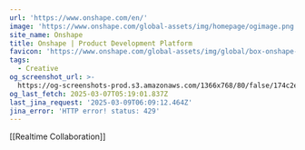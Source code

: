 ```yaml
---
url: 'https://www.onshape.com/en/'
image: 'https://www.onshape.com/global-assets/img/homepage/ogimage.png'
site_name: Onshape
title: Onshape | Product Development Platform
favicon: 'https://www.onshape.com/global-assets/img/global/box-onshape-favicon-321x.png'
tags:
  - Creative
og_screenshot_url: >-
  https://og-screenshots-prod.s3.amazonaws.com/1366x768/80/false/174c2efd3172addd12b053cb82654699cacee5b5d7919f9f36c48b74f2a8f147.jpeg
og_last_fetch: 2025-03-07T05:19:01.837Z
last_jina_request: '2025-03-09T06:09:12.464Z'
jina_error: 'HTTP error! status: 429'
---
```


[[Realtime Collaboration]]

